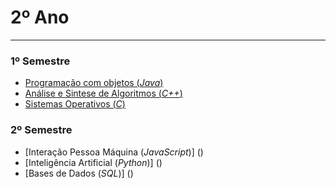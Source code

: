 # 2º Ano
---
### 1º Semestre
+ [Programação com objetos (*Java*)]()
+ [Análise e Sintese de Algoritmos (*C++*)]()
+ [Sistemas Operativos (*C*)]()
### 2º Semestre
+ [Interação Pessoa Máquina (*JavaScript*)] ()
+ [Inteligência Artificial (*Python*)] ()
+ [Bases de Dados (*SQL*)] ()
